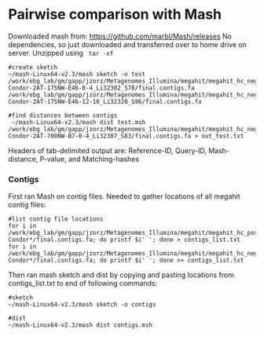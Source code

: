 # Pairwise comparison with Mash

Downloaded mash from: https://github.com/marbl/Mash/releases
No dependencies, so just downloaded and transferred over to home drive on server. Unzipped using ``` tar -xf```


```
#create sketch 
~/mash-Linux64-v2.3/mash sketch -o test /work/ebg_lab/gm/gapp/jzorz/Metagenomes_Illumina/megahit/megahit_hc_negative/megahit_JZ-Condor-2AT-175NW-E46-0-4_Li32302_S78/final.contigs.fa /work/ebg_lab/gm/gapp/jzorz/Metagenomes_Illumina/megahit/megahit_hc_negative/megahit_JZ-Condor-2AT-175NW-E46-12-16_Li32320_S96/final.contigs.fa

#find distances between contigs 
 ~/mash-Linux64-v2.3/mash dist test.msh /work/ebg_lab/gm/gapp/jzorz/Metagenomes_Illumina/megahit/megahit_hc_negative/megahit_JZ-Condor-2AT-700NW-B7-0-4_Li32307_S83/final.contigs.fa > out_test.txt

```

Headers of tab-delimited output are: Reference-ID, Query-ID, Mash-distance, P-value, and Matching-hashes

### Contigs

First ran Mash on contig files. Needed to gather locations of all megahit contig files: 

```
#list contig file locations 
for i in /work/ebg_lab/gm/gapp/jzorz/Metagenomes_Illumina/megahit/megahit_hc_positive/megahit_JZ-Condor*/final.contigs.fa; do printf $i' '; done > contigs_list.txt
for i in /work/ebg_lab/gm/gapp/jzorz/Metagenomes_Illumina/megahit/megahit_hc_negative/megahit_JZ-Condor*/final.contigs.fa; do printf $i' '; done >> contigs_list.txt

```

Then ran mash sketch and dist by copying and pasting locations from contigs_list.txt to end of following commands: 

```
#sketch
~/mash-Linux64-v2.3/mash sketch -o contigs

#dist
~/mash-Linux64-v2.3/mash dist contigs.msh
```




